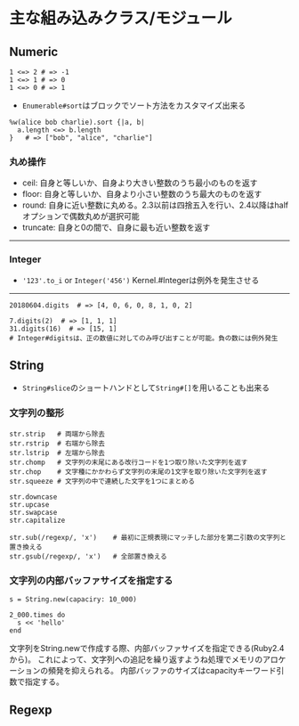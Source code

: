 # 主な組み込みクラス/モジュール

## Numeric

```
1 <=> 2 # => -1
1 <=> 1 # => 0
1 <=> 0 # => 1
```

- `Enumerable#sort`はブロックでソート方法をカスタマイズ出来る

```
%w(alice bob charlie).sort {|a, b|
  a.length <=> b.length
}   # => ["bob", "alice", "charlie"]
```

### 丸め操作

- ceil: 自身と等しいか、自身より大きい整数のうち最小のものを返す
- floor: 自身と等しいか、自身より小さい整数のうち最大のものを返す
- round: 自身に近い整数に丸める。2.3以前は四捨五入を行い、2.4以降はhalfオプションで偶数丸めが選択可能
- truncate: 自身と0の間で、自身に最も近い整数を返す

---

### Integer

- `'123'.to_i` or `Integer('456')`
Kernel.#Integerは例外を発生させる

---

```
20180604.digits  # => [4, 0, 6, 0, 8, 1, 0, 2]

7.digits(2)  # => [1, 1, 1]
31.digits(16)  # => [15, 1]
# Integer#digitsは、正の数値に対してのみ呼び出すことが可能。負の数には例外発生
```

## String

- `String#slice`のショートハンドとして`String#[]`を用いることも出来る

### 文字列の整形

```
str.strip   # 両端から除去
str.rstrip  # 右端から除去
str.lstrip  # 左端から除去
str.chomp   # 文字列の末尾にある改行コードを1つ取り除いた文字列を返す
str.chop    # 文字種にかかわらず文字列の末尾の1文字を取り除いた文字列を返す
str.squeeze # 文字列の中で連続した文字を1つにまとめる

str.downcase
str.upcase
str.swapcase
str.capitalize

str.sub(/regexp/, 'x')    # 最初に正規表現にマッチした部分を第二引数の文字列と置き換える
str.gsub(/regexp/, 'x')   # 全部置き換える

```

### 文字列の内部バッファサイズを指定する

```
s = String.new(capaciry: 10_000)

2_000.times do
  s << 'hello'
end
```

文字列をString.newで作成する際、内部バッファサイズを指定できる(Ruby2.4から)。
これによって、文字列への追記を繰り返すようね処理でメモリのアロケーションの頻発を抑えられる。
内部バッファのサイズはcapacityキーワード引数で指定する。

## Regexp
